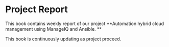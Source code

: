 # Project Report

This book contains weekly report of our project **Automation hybrid cloud management using ManageIQ and Ansible. **

This book is continuously updating as project proceed. 

